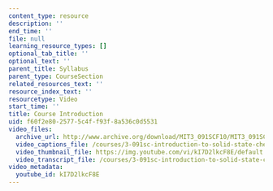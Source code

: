 ```yaml
---
content_type: resource
description: ''
end_time: ''
file: null
learning_resource_types: []
optional_tab_title: ''
optional_text: ''
parent_title: Syllabus
parent_type: CourseSection
related_resources_text: ''
resource_index_text: ''
resourcetype: Video
start_time: ''
title: Course Introduction
uid: f60f2e80-2577-5c4f-f93f-8a536c0d5531
video_files:
  archive_url: http://www.archive.org/download/MIT3_091SCF10/MIT3_091SCF10_intro_300k.mp4
  video_captions_file: /courses/3-091sc-introduction-to-solid-state-chemistry-fall-2010/c54715112ef3554fa6eb3c35f573005a_kI7D2lkcF8E.vtt
  video_thumbnail_file: https://img.youtube.com/vi/kI7D2lkcF8E/default.jpg
  video_transcript_file: /courses/3-091sc-introduction-to-solid-state-chemistry-fall-2010/cc98cb95786a47ddd7e702cbab169eae_kI7D2lkcF8E.pdf
video_metadata:
  youtube_id: kI7D2lkcF8E
---
```

